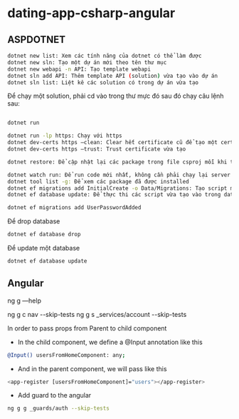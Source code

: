 # dating-app-csharp-angular

## ASPDOTNET

```bash
dotnet new list: Xem các tính năng của dotnet có thể làm được
dotnet new sln: Tạo một dự án mới theo tên thư mục
dotnet new webapi -n API: Tạo template webapi
dotnet sln add API: Thêm template API (solution) vừa tạo vào dự án
dotnet sln list: Liệt kê các solution có trong dự án vừa tạo
```

Để chạy một solution, phải cd vào trong thư mực đó sau đó chạy câu lệnh sau:

```bash

dotnet run

dotnet run -lp https: Chạy với https
dotnet dev-certs https —clean: Clear hết certificate cũ để tạo một certificate mới
dotnet dev-certs https —trust: Trust certificate vừa tạo

dotnet restore: Để cập nhật lại các package trong file csproj mỗi khi thêm/xoá package

dotnet watch run: Để run code mới nhất, không cần phải chạy lại server mỗi khi code thay đổi (Hot Reload)
dotnet tool list -g: Để xem các package đã được installed
dotnet ef migrations add InitialCreate -o Data/Migrations: Tạo script migration từ Entity
dotnet ef database update: Để thực thi các script vừa tạo vào trong database

dotnet ef migrations add UserPasswordAdded

```

Để drop database

```bash
dotnet ef database drop
```

Để update một database

```bash
dotnet ef database update
```

## Angular

ng g —help

ng g c nav --skip-tests
ng g s \_services/account --skip-tests

In order to pass props from Parent to child component

- In the child component, we define a @Input annotation like this

```bash
@Input() usersFromHomeComponent: any;
```

- And in the parent component, we will pass like this

```bash
<app-register [usersFromHomeComponent]="users"></app-register>
```

- Add guard to the angular

```bash
ng g g _guards/auth --skip-tests
```
